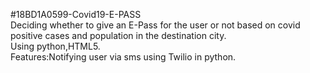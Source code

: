 #18BD1A0599-Covid19-E-PASS<br>
Deciding whether to give an E-Pass for the user or not based on covid positive cases and population in the destination city.<br>
Using python,HTML5.<br>
Features:Notifying user via sms using Twilio in python. 
